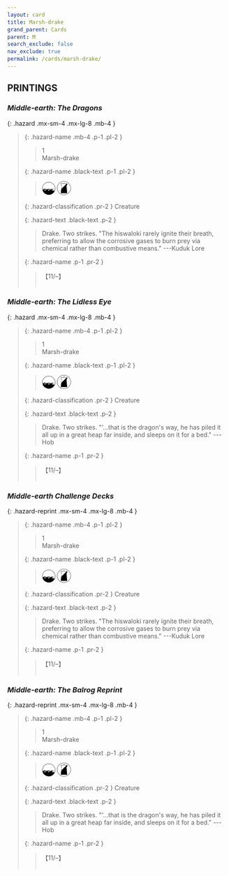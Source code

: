 ```yaml
---
layout: card
title: Marsh-drake
grand_parent: Cards
parent: M
search_exclude: false
nav_exclude: true
permalink: /cards/marsh-drake/
---
```


## PRINTINGS


### _Middle-earth: The Dragons_

{: .hazard .mx-sm-4 .mx-lg-8 .mb-4 }
> {: .hazard-name .mb-4 .p-1 .pl-2 }
> > <div class="hazard-mp">1</div>
> > <div class="card-name">Marsh-drake</div>
>
> {: .hazard-name .black-text .p-1 .pl-2 }
> > ![](/assets/images/coastalsea.svg) ![](/assets/images/shadow-land.svg)
>
> {: .hazard-classification .pr-2 }
> Creature
>
> {: .hazard-text .black-text .p-2 }
> > Drake. Two strikes.   "The hiswaloki rarely ignite their breath, preferring to allow the corrosive gases to burn prey via chemical rather than combustive means." ---Kuduk Lore 
>
> {: .hazard-name .p-1 .pr-2 }
> > <div class="card-shield">【11/&ndash;】</div>
> > <div class="card-corruption">&nbsp;</div>

### _Middle-earth: The Lidless Eye_

{: .hazard .mx-sm-4 .mx-lg-8 .mb-4 }
> {: .hazard-name .mb-4 .p-1 .pl-2 }
> > <div class="hazard-mp">1</div>
> > <div class="card-name">Marsh-drake</div>
>
> {: .hazard-name .black-text .p-1 .pl-2 }
> > ![](/assets/images/coastalsea.svg) ![](/assets/images/shadow-land.svg)
>
> {: .hazard-classification .pr-2 }
> Creature
>
> {: .hazard-text .black-text .p-2 }
> > Drake. Two strikes.   "'...that is the dragon's way, he has piled it all up in a great heap far inside, and sleeps on it for a bed." ---Hob 
>
> {: .hazard-name .p-1 .pr-2 }
> > <div class="card-shield">【11/&ndash;】</div>
> > <div class="card-corruption">&nbsp;</div>

### _Middle-earth Challenge Decks_

{: .hazard-reprint .mx-sm-4 .mx-lg-8 .mb-4 }
> {: .hazard-name .mb-4 .p-1 .pl-2 }
> > <div class="hazard-mp">1</div>
> > <div class="card-name">Marsh-drake</div>
>
> {: .hazard-name .black-text .p-1 .pl-2 }
> > ![](/assets/images/coastalsea.svg) ![](/assets/images/shadow-land.svg)
>
> {: .hazard-classification .pr-2 }
> Creature
>
> {: .hazard-text .black-text .p-2 }
> > Drake. Two strikes.   "The hiswaloki rarely ignite their breath, preferring to allow the corrosive gases to burn prey via chemical rather than combustive means." ---Kuduk Lore 
>
> {: .hazard-name .p-1 .pr-2 }
> > <div class="card-shield">【11/&ndash;】</div>
> > <div class="card-corruption-white">&nbsp;</div>

### _Middle-earth: The Balrog Reprint_

{: .hazard-reprint .mx-sm-4 .mx-lg-8 .mb-4 }
> {: .hazard-name .mb-4 .p-1 .pl-2 }
> > <div class="hazard-mp">1</div>
> > <div class="card-name">Marsh-drake</div>
>
> {: .hazard-name .black-text .p-1 .pl-2 }
> > ![](/assets/images/coastalsea.svg) ![](/assets/images/shadow-land.svg)
>
> {: .hazard-classification .pr-2 }
> Creature
>
> {: .hazard-text .black-text .p-2 }
> > Drake. Two strikes.   "'...that is the dragon's way, he has piled it all up in a great heap far inside, and sleeps on it for a bed." ---Hob 
>
> {: .hazard-name .p-1 .pr-2 }
> > <div class="card-shield">【11/&ndash;】</div>
> > <div class="card-corruption-white">&nbsp;</div>
